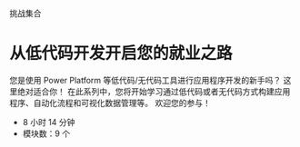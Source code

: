 挑战集合

# 从低代码开发开启您的就业之路

您是使用 Power Platform 等低代码/无代码工具进行应用程序开发的新手吗？ 这里绝对适合你！ 在此系列中，您将开始学习通过低代码或者无代码方式构建应用程序、自动化流程和可视化数据管理等。 欢迎您的参与！

* 8 小时 14 分钟
* 模块数：9 个
